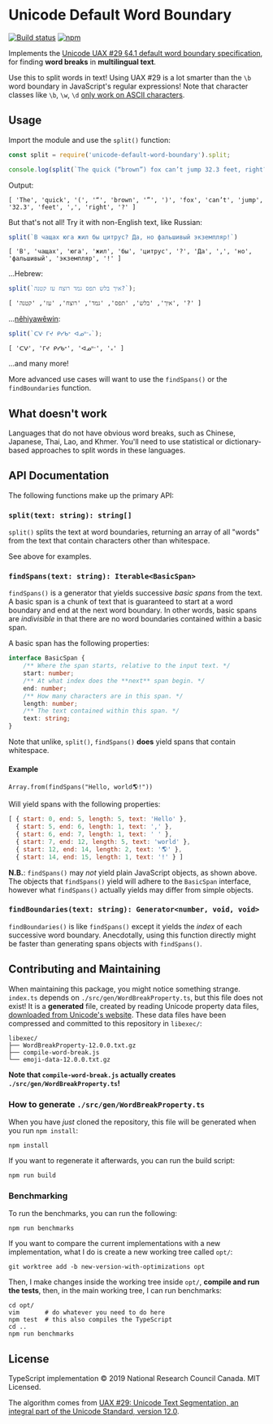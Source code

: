 Unicode Default Word Boundary
=============================

[![Build status](https://github.com/eddieantonio/unicode-default-word-boundary/actions/workflows/node.js.yml/badge.svg)](https://github.com/eddieantonio/unicode-default-word-boundary/actions/workflows/node.js.yml)
[![npm](https://img.shields.io/npm/v/unicode-default-word-boundary.svg)](https://www.npmjs.com/package/unicode-default-word-boundary)

Implements the [Unicode UAX #29 §4.1 default word boundary
specification][defaultwb], for finding **word breaks** in **multilingual
text**.

Use this to split words in text! Using UAX #29 is a lot smarter than the
`\b` word boundary in JavaScript's regular expressions! Note that
character classes like `\b`, `\w`, `\d` [only work on ASCII
characters][mdnregexp].


Usage
-----

Import the module and use the `split()` function:

```js
const split = require('unicode-default-word-boundary').split;

console.log(split(`The quick (“brown”) fox can’t jump 32.3 feet, right?`));
```

Output:

    [ 'The', 'quick', '(', '“', 'brown', '”', ')', 'fox', 'can’t', 'jump', '32.3', 'feet', ',', 'right', '?' ]


But that's not all! Try it with non-English text, like Russian:

```javascript
split(`В чащах юга жил бы цитрус? Да, но фальшивый экземпляр!`)
```

    [ 'В', 'чащах', 'юга', 'жил', 'бы', 'цитрус', '?', 'Да', ',', 'но', 'фальшивый', 'экземпляр', '!' ]

...Hebrew:

```javascript
split(`איך בלש תפס גמד רוצח עז קטנה?`);
```

    [ 'איך', 'בלש', 'תפס', 'גמד', 'רוצח', 'עז', 'קטנה', '?' ]

...[nêhiyawêwin][]:

```javascript
split(`ᑕᐻ ᒥᔪ ᑭᓯᑲᐤ ᐊᓄᐦᐨ᙮`);
```

    [ 'ᑕᐻ', 'ᒥᔪ ᑭᓯᑲᐤ', 'ᐊᓄᐦᐨ', '᙮' ]

...and many more!

More advanced use cases will want to use the `findSpans()` or the `findBoundaries` function.


What doesn't work
-----------------

Languages that do not have obvious word breaks, such as Chinese,
Japanese, Thai, Lao, and Khmer. You'll need to use statistical or
dictionary-based approaches to split words in these languages.


API Documentation
-----------------

The following functions make up the primary API:

### `split(text: string): string[]`

`split()` splits the text at word boundaries, returning an array of all
"words" from the text that contain characters other than whitespace.

See above for examples.


### `findSpans(text: string): Iterable<BasicSpan>`

`findSpans()` is a generator that yields successive _basic spans_ from
the text. A basic span is a chunk of text that is guaranteed to
start at a word boundary and end at the next word boundary. In other
words, basic spans are _indivisible_ in that there are no word
boundaries contained within a basic span.

A basic span has the following properties:

```typescript
interface BasicSpan {
    /** Where the span starts, relative to the input text. */
    start: number;
    /** At what index does the **next** span begin. */
    end: number;
    /** How many characters are in this span. */
    length: number;
    /** The text contained within this span. */
    text: string;
}
```

Note that unlike, `split()`, `findSpans()` **does** yield spans that
contain whitespace.

#### Example

`Array.from(findSpans("Hello, world🌎!"))`

Will yield spans with the following properties:

```javascript
[ { start: 0, end: 5, length: 5, text: 'Hello' },
  { start: 5, end: 6, length: 1, text: ',' },
  { start: 6, end: 7, length: 1, text: ' ' },
  { start: 7, end: 12, length: 5, text: 'world' },
  { start: 12, end: 14, length: 2, text: '🌎' },
  { start: 14, end: 15, length: 1, text: '!' } ]
```

**N.B.**: `findSpans()` may _not_ yield plain JavaScript objects, as
shown above. The objects that `findSpans()` yield will adhere to the
`BasicSpan` interface, however what `findSpans()` actually yields may
differ from simple objects.


### `findBoundaries(text: string): Generator<number, void, void>`

`findBoundaries()` is like `findSpans()` except it yields the _index_ of
each successive word boundary. Anecdotally, using this function directly
might be faster than generating spans objects with `findSpans()`.


Contributing and Maintaining
----------------------------

When maintaining this package, you might notice something strange.
`index.ts` depends on `./src/gen/WordBreakProperty.ts`, but this file
does not exist! It is a **generated** file, created by reading Unicode
property data files, [downloaded from Unicode's website][unicodefiles].
These data files have been compressed and committed to this repository
in `libexec/`:

    libexec/
    ├── WordBreakProperty-12.0.0.txt.gz
    ├── compile-word-break.js
    └── emoji-data-12.0.0.txt.gz

**Note that `compile-word-break.js` actually creates
`./src/gen/WordBreakProperty.ts`!**


### How to generate `./src/gen/WordBreakProperty.ts`

When you have _just_ cloned the repository, this file will be generated
when you run `npm install`:

    npm install

If you want to regenerate it afterwards, you can run the build script:

    npm run build

### Benchmarking

To run the benchmarks, you can run the following:

    npm run benchmarks

If you want to compare the current implementations with a new
implementation, what I do is create a new working tree called `opt/`:

    git worktree add -b new-version-with-optimizations opt 

Then, I make changes inside the working tree inside `opt/`, **compile
and run the tests**, then, in the main working tree, I can run
benchmarks:

    cd opt/
    vim       # do whatever you need to do here
    npm test  # this also compiles the TypeScript
    cd ..
    npm run benchmarks

License
-------

TypeScript implementation © 2019 National Research Council
Canada. MIT Licensed.

The algorithm comes from [UAX #29: Unicode Text Segmentation, an
integral part of the Unicode Standard, version 12.0][uax29].

[defaultwb]: https://unicode.org/reports/tr29/#Default_Word_Boundaries
[mdnregexp]: https://developer.mozilla.org/en-US/docs/Web/JavaScript/Guide/Regular_Expressions/Character_Classes#Types
[nêhiyawêwin]: https://en.wikipedia.org/wiki/Plains_Cree
[uax29]: https://unicode.org/reports/tr29/
[unicodefiles]: https://unicode.org/reports/tr41/tr41-24.html
